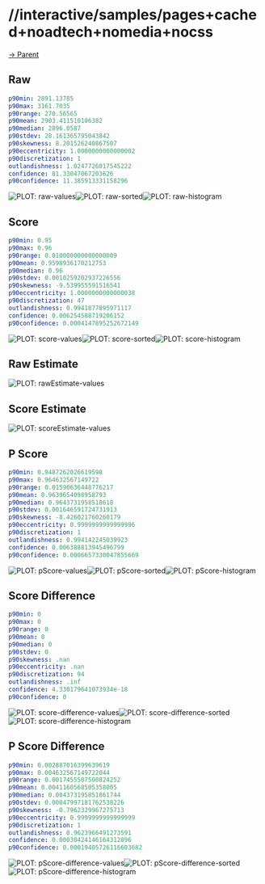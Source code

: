 
# //interactive/samples/pages+cached+noadtech+nomedia+nocss

[→ Parent](../..)


## Raw


```yaml
p90min: 2891.13785
p90max: 3161.7035
p90range: 270.56565
p90mean: 2903.411510106382
p90median: 2896.0587
p90stdev: 28.161365795043842
p90skewness: 8.201526240867507
p90eccentricity: 1.0000000000000002
p90discretization: 1
outlandishness: 1.0247726017545222
confidence: 81.33047067203626
p90confidence: 11.385913331158296

```

![PLOT: raw-values](./raw/values.svg)![PLOT: raw-sorted](./raw/sorted.svg)![PLOT: raw-histogram](./raw/histogram.svg)
## Score


```yaml
p90min: 0.95
p90max: 0.96
p90range: 0.010000000000000009
p90mean: 0.9598936170212753
p90median: 0.96
p90stdev: 0.0010259202937226556
p90skewness: -9.539955591516541
p90eccentricity: 1.0000000000000038
p90discretization: 47
outlandishness: 0.9941877895971117
confidence: 0.006254588719206152
p90confidence: 0.0004147895252672149

```

![PLOT: score-values](./score/values.svg)![PLOT: score-sorted](./score/sorted.svg)![PLOT: score-histogram](./score/histogram.svg)
## Raw Estimate

![PLOT: rawEstimate-values](./rawEstimate/values.svg)
## Score Estimate

![PLOT: scoreEstimate-values](./scoreEstimate/values.svg)
## P Score


```yaml
p90min: 0.9487262026619598
p90max: 0.964632567149722
p90range: 0.01590636448776217
p90mean: 0.9639654098958793
p90median: 0.9643731958518618
p90stdev: 0.001646591724731913
p90skewness: -8.426021760260179
p90eccentricity: 0.9999999999999996
p90discretization: 1
outlandishness: 0.994142245039923
confidence: 0.006388813945496799
p90confidence: 0.0006657330047855669

```

![PLOT: pScore-values](./pScore/values.svg)![PLOT: pScore-sorted](./pScore/sorted.svg)![PLOT: pScore-histogram](./pScore/histogram.svg)
## Score Difference


```yaml
p90min: 0
p90max: 0
p90range: 0
p90mean: 0
p90median: 0
p90stdev: 0
p90skewness: .nan
p90eccentricity: .nan
p90discretization: 94
outlandishness: .inf
confidence: 4.330179641073934e-18
p90confidence: 0

```

![PLOT: score-difference-values](./score-difference/values.svg)![PLOT: score-difference-sorted](./score-difference/sorted.svg)![PLOT: score-difference-histogram](./score-difference/histogram.svg)
## P Score Difference


```yaml
p90min: 0.002887016399639619
p90max: 0.004632567149722044
p90range: 0.0017455507500824252
p90mean: 0.0041160568505358005
p90median: 0.004373195851861744
p90stdev: 0.00047997181762538226
p90skewness: -0.7962329967275713
p90eccentricity: 0.9999999999999999
p90discretization: 1
outlandishness: 0.9623966491273591
confidence: 0.00030424146164312896
p90confidence: 0.00019405726116603682

```

![PLOT: pScore-difference-values](./pScore-difference/values.svg)![PLOT: pScore-difference-sorted](./pScore-difference/sorted.svg)![PLOT: pScore-difference-histogram](./pScore-difference/histogram.svg)